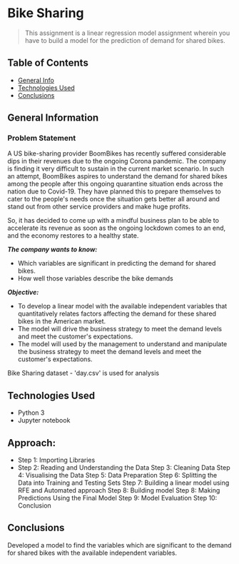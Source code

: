 # Bike Sharing
> This assignment is a linear regression model assignment wherein you have to build a model for the prediction of demand for shared bikes.

## Table of Contents
* [General Info](#general-information)
* [Technologies Used](#technologies-used)
* [Conclusions](#conclusions)

## General Information

### Problem Statement
A US bike-sharing provider BoomBikes has recently suffered considerable dips in their revenues due to the ongoing Corona pandemic. The company is finding it very difficult to sustain in the current market scenario. In such an attempt, BoomBikes aspires to understand the demand for shared bikes among the people after this ongoing quarantine situation ends across the nation due to Covid-19. They have planned this to prepare themselves to cater to the people's needs once the situation gets better all around and stand out from other service providers and make huge profits.

So, it has decided to come up with a mindful business plan to be able to accelerate its revenue as soon as the ongoing lockdown comes to an end, and the economy restores to a healthy state. 


***The company wants to know:***

- Which variables are significant in predicting the demand for shared bikes.
- How well those variables describe the bike demands

***Objective:***

- To develop a linear model with the available independent variables that quantitatively relates factors affecting the demand for these shared bikes in the American market.
- The model will drive the business strategy to meet the demand levels and meet the customer's expectations.
- The model will used by the management to understand and manipulate the business strategy to meet the demand levels and meet the customer's expectations.

Bike Sharing dataset - 'day.csv' is used for analysis

## Technologies Used
- Python 3
- Jupyter notebook

## Approach:

- Step 1: Importing Libraries
- Step 2: Reading and Understanding the Data
Step 3: Cleaning Data
Step 4: Visualising the Data
Step 5: Data Preparation
Step 6: Splitting the Data into Training and Testing Sets
Step 7: Building a linear model using RFE and Automated approach
Step 8: Building model
Step 8: Making Predictions Using the Final Model
Step 9: Model Evaluation
Step 10: Conclusion

## Conclusions
Developed a model to find the variables which are significant to the demand for shared bikes with the available independent variables.



